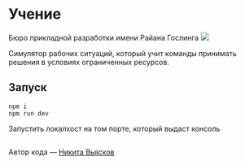 # Учение
Бюро прикладной разработки имени Райана Гослинга
![](https://github.com/qurle/gosling-fron/blob/master/src/assets/Cover.png?raw=true)

Симулятор рабочих ситуаций, который учит команды принимать решения в условиях ограниченных ресурсов.

## Запуск
```
npm i
npm run dev
```
Запустить локалхост на том порте, который выдаст консоль
##
Автор кода — [Никита Вьясков](https://vk.com/fargrab)
